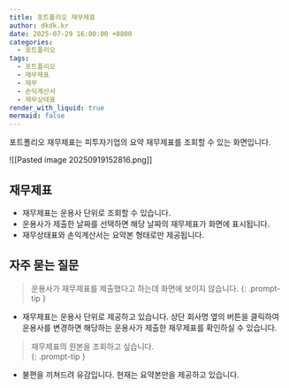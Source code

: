```yaml
---
title: 포트폴리오 재무제표
author: dkdk.kr
date: 2025-07-29 16:00:00 +0800
categories:
  - 포트폴리오
tags:
  - 포트폴리오
  - 재무제표
  - 재무
  - 손익계산서
  - 재무상태표
render_with_liquid: true
mermaid: false
---
```

포트폴리오 재무제표는 피투자기업의 요약 재무제표를 조회할 수 있는 화면입니다.

![[Pasted image 20250919152816.png]]
## 재무제표
- 재무제표는 운용사 단위로 조회할 수 있습니다.
- 운용사가 제출한 날짜를 선택하면 해당 날짜의 재무제표가 화면에 표시됩니다. 
- 재무상태표와 손익계산서는 요약본 형태로만 제공됩니다. 

## 자주 묻는 질문

> 운용사가 재무제표를 제출했다고 하는데 화면에 보이지 않습니다. 
{: .prompt-tip }
- 재무제표는 운용사 단위로 제공하고 있습니다. 상단 회사명 옆의 버튼을 클릭하여 운용사를 변경하면 해당하는 운용사가 제출한 재무제표를 확인하실 수 있습니다. 

>재무제표의 원본을 조회하고 싶습니다.  
{: .prompt-tip }
- 불편을 끼쳐드려 유감입니다. 현재는 요약본만을 제공하고 있습니다.  